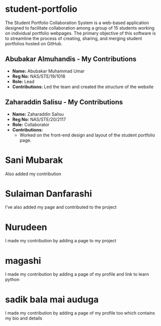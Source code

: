 # student-portfolio
The Student Portfolio Collaboration System is a web-based application designed to facilitate collaboration among a group of 15 students working on individual portfolio webpages. The primary objective of this software is to streamline the process of creating, sharing, and merging student portfolios hosted on GitHub.

## Abubakar Almuhandis - My Contributions

- **Name:** Abubakar Muhammad Umar
- **Reg No:** NAS/STE/19/1018
- **Role:** Lead
- **Contributions:**
  Led the team and created the structure of the website
  
## Zaharaddin Salisu - My Contributions

- **Name:** Zaharaddin Salisu
- **Reg No:** NAS/STE/20/2117
- **Role:** Collaborator
- **Contributions:**
  - Worked on the front-end design and layout of the student portfolio page.


# Sani Mubarak 
Also added my contribution 

# Sulaiman Danfarashi
I've also added my page and contributed to the project

# Nurudeen 
I made my contribution by adding a page to my project

# magashi 
I made my contribution by adding a page of my profile and link to learn python


# sadik bala mai auduga
I made my contribution by adding a page of my profile too which contains my bio and details

